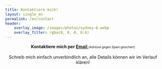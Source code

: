 ```yaml
---
title: Kontaktiere mich!
layout: single_en
permalink: /en/contact
header:
    overlay_image: /images/photos/sydney-6.webp
    overlay_filter: rgba(0, 0, 0, 0.6)
---
```

<div style="text-align:center"> 

<b>
Kontaktiere mich per <a href="myayiylytyoy:ypyeyry@ysytyayrykyey-ytyeyaymy.de" 
onmouseover="this.href=this.href.replace(/y/g,'');">Email <i class="fa fa-fw fa-envelope"></i></a> </b>
<small><small> (Adresse gegen Spam gesichert) </small></small>
<br><br>
Schreib mich einfach unverbindlich an, alle Details können wir im Verlauf klären!

</div>
